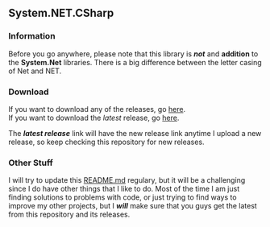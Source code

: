 ## System.NET.CSharp
### Information
Before you go anywhere, please note that this library is ***not*** and **addition** to the **System.Net** libraries.
There is a big difference between the letter casing of Net and NET.

### Download
If you want to download any of the releases, go [here](https://github.com/sh4d0w4RCH3R415/System.NET.CSharp/releases/).<br/>
If you want to download the *latest* release, go [here](https://github.com/sh4d0w4RCH3R415/System.NET.CSharp/releases/1.0.0).

The ***latest release*** link will have the new release link anytime I upload a new release, so keep checking this repository for new releases.

### Other Stuff
I will try to update this [README.md](https://github.com/sh4d0w4RCH3R415/System.NET.CSharp/blob/master/README.md) regulary, but it will be a challenging since I do have other things that I like to do.
Most of the time I am just finding solutions to problems with code, or just trying to find ways to improve my other projects, but I ***will*** make sure that you guys get the
latest from this repository and its releases.
